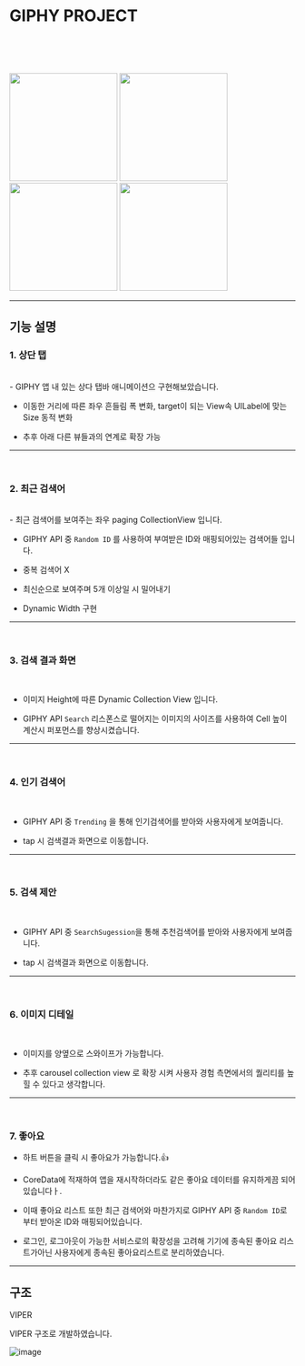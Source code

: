 # GIPHY PROJECT

<br>
<br>
<br>
<p float="left">
<img src="https://user-images.githubusercontent.com/54730280/115800890-6bd09680-a416-11eb-96e9-508a1552753e.gif" width="190" /> 
<img src="https://user-images.githubusercontent.com/54730280/115800898-6f641d80-a416-11eb-9ca7-6fd53821c930.gif" width="190" />
<img src="https://user-images.githubusercontent.com/54730280/115800892-6d01c380-a416-11eb-84c7-88b91b33b221.gif" width="190" />
<img src="https://user-images.githubusercontent.com/54730280/115800895-6d9a5a00-a416-11eb-9756-36aabc70157d.gif" width="190" />
</p>


------------

## 기능 설명

### 1. 상단 탭
<br>
- GIPHY 앱 내 있는 상다 탭바 애니메이션으 구현해보았습니다.

- 이동한 거리에 따른 좌우 흔들림 폭 변화, target이 되는 View속 UILabel에 맞는 Size 동적 변화

- 추후 아래 다른 뷰들과의 연계로 확장 가능
-----------
<br>

### 2. 최근 검색어
<br>
- 최근 검색어를 보여주는 좌우 paging CollectionView 입니다.

- GIPHY API 중 ```Random ID``` 를 사용하여 부여받은 ID와 매핑되어있는 검색어들 입니다.

- 중복 검색어 X

- 최신순으로 보여주며 5개 이상일 시 밀어내기

- Dynamic Width 구현
-----------
<br>

### 3. 검색 결과 화면
<br>

- 이미지 Height에 따른 Dynamic Collection View 입니다.

- GIPHY API ```Search``` 리스폰스로 떨어지는 이미지의 사이즈를 사용하여 Cell 높이 계산시 퍼포먼스를 향상시켰습니다.
----------
<br>

### 4. 인기 검색어

<br>

- GIPHY API 중 ```Trending``` 을 통해 인기검색어를 받아와 사용자에게 보여줍니다.

- tap 시 검색결과 화면으로 이동합니다.
----------
<br>

### 5. 검색 제안
<br>

- GIPHY API 중  ```SearchSugession```을 통해 추천검색어를 받아와 사용자에게 보여줍니다.

- tap 시 검색결과 화면으로 이동합니다.
--------
<br>

### 6. 이미지 디테일

<br>

- 이미지를 양옆으로 스와이프가 가능합니다.

- 추후 carousel collection view 로 확장 시켜 사용자 경험 측면에서의 퀄리티를 높힐 수 있다고 생각합니다.
------------
<br>

### 7. 좋아요

- 하트 버튼을 클릭 시 좋아요가 가능합니다.👍
- CoreData에 적재하여 앱을 재시작하더라도 같은 좋아요 데이터를 유지하게끔 되어있습니다ㅏ.

- 이때 좋아요 리스트 또한 최근 검색어와 마찬가지로 GIPHY API 중 ```Random ID```로 부터 받아온 ID와 매핑되어있습니다.

- 로그인, 로그아웃이 가능한 서비스로의 확장성을 고려해 기기에 종속된 좋아요 리스트가아닌 사용자에게 종속된 좋아요리스트로 분리하였습니다.

------------
## 구조

VIPER 


VIPER 구조로 개발하였습니다.

![image](https://user-images.githubusercontent.com/54730280/115802530-0d0d1c00-a41a-11eb-8c30-42b7c94360b3.png)



